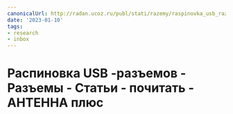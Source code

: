 ```yaml
---
canonicalUrl: http://radan.ucoz.ru/publ/stati/razemy/raspinovka_usb_razemov/12-1-0-189
date: '2023-01-10'
tags:
- research
- inbox
---
```


# Распиновка USB -разъемов - Разъемы - Статьи - почитать - АНТЕННА плюс